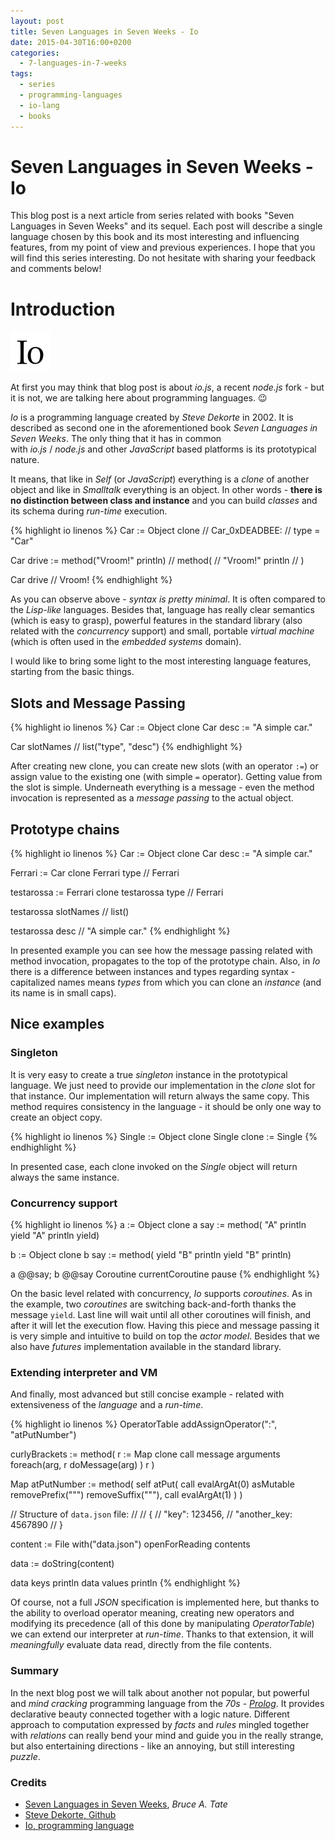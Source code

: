 ```yaml
---
layout: post
title: Seven Languages in Seven Weeks - Io
date: 2015-04-30T16:00+0200
categories:
  - 7-languages-in-7-weeks
tags:
  - series
  - programming-languages
  - io-lang
  - books
---
```


# Seven Languages in Seven Weeks - Io

<quote class="disclaimer">This blog post is a next article from series related with books "Seven Languages in Seven Weeks" and its sequel. Each post will describe a single language chosen by this book and its most interesting and influencing features, from my point of view and previous experiences. I hope that you will find this series interesting. Do not hesitate with sharing your feedback and comments below!</quote>

# Introduction

<img class="right io-logo" alt="Io Logo" src="/assets/IoLogo.png" />

At first you may think that blog post is about *io.js*, a recent *node.js* fork - but it is not, we are talking here about programming languages. :wink:

*Io* is a programming language created by *Steve Dekorte* in 2002. It is described as second one in the aforementioned book *Seven Languages in Seven Weeks*. The only thing that it has in common<br/>with *io.js* / *node.js* and other *JavaScript* based platforms is its prototypical nature.

It means, that like in *Self* (or *JavaScript*) everything is a *clone* of another object and like in *Smalltalk* everything is an object. In other words - **there is no distinction between class and instance** and you can build *classes* and its schema during *run-time* execution.

{% highlight io linenos %}
Car := Object clone
//   Car_0xDEADBEE:
// type            = "Car"

Car drive := method("Vroom!" println)
// method(
//  "Vroom!" println
// )

Car drive
// Vroom!
{% endhighlight %}

As you can observe above - *syntax is pretty minimal*. It is often compared to the *Lisp-like* languages. Besides that, language has really clear semantics (which is easy to grasp), powerful features in the standard library (also related with the *concurrency* support) and small, portable *virtual machine* (which is often used in the *embedded systems* domain).

I would like to bring some light to the most interesting language features, starting from the basic things.

## Slots and Message Passing

{% highlight io linenos %}
Car := Object clone
Car desc := "A simple car."

Car slotNames
// list("type", "desc")
{% endhighlight %}

After creating new clone, you can create new slots (with an operator `:=`) or assign value to the existing one (with simple `=` operator). Getting value from the slot is simple. Underneath everything is a message - even the method invocation is represented as a *message passing* to the actual object.

## Prototype chains

{% highlight io linenos %}
Car := Object clone
Car desc := "A simple car."

Ferrari := Car clone
Ferrari type
// Ferrari

testarossa := Ferrari clone
testarossa type
// Ferrari

testarossa slotNames
// list()

testarossa desc
// "A simple car."
{% endhighlight %}

In presented example you can see how the message passing related with method invocation, propagates to the top of the prototype chain. Also, in *Io* there is a difference between instances and types regarding syntax - capitalized names means *types* from which you can clone an *instance* (and its name is in small caps).

## Nice examples

### Singleton

It is very easy to create a true *singleton* instance in the prototypical language. We just need to provide our implementation in the *clone* slot for that instance. Our implementation will return always the same copy. This method requires consistency in the language - it should be only one way to create an object copy.

{% highlight io linenos %}
Single := Object clone
Single clone := Single
{% endhighlight %}

In presented case, each clone invoked on the *Single* object will return always the same instance.

### Concurrency support

{% highlight io linenos %}
a := Object clone
a say := method(
    "A" println
    yield
    "A" println
    yield)

b := Object clone
b say := method(
    yield
    "B" println
    yield
    "B" println)

a @@say; b @@say
Coroutine currentCoroutine pause
{% endhighlight %}

On the basic level related with concurrency, *Io* supports *coroutines*. As in the example, two *coroutines* are switching back-and-forth thanks the message `yield`. Last line will wait until all other coroutines will finish, and after it will let the execution flow. Having this piece and message passing it is very simple and intuitive to build on top the *actor model*. Besides that we also have *futures* implementation available in the standard library.

### Extending interpreter and VM

And finally, most advanced but still concise example - related with extensiveness of the *language* and a *run-time*.

{% highlight io linenos %}
OperatorTable addAssignOperator(":", "atPutNumber")

curlyBrackets := method(
    r := Map clone
    call message arguments foreach(arg,
        r doMessage(arg)
    )
    r
)

Map atPutNumber := method(
    self atPut(
        call evalArgAt(0) asMutable removePrefix("\"") removeSuffix("\""),
        call evalArgAt(1)
    )
)

// Structure of `data.json` file:
//
// {
//    "key": 123456,
//    "another_key: 4567890
// }

content := File with("data.json") openForReading contents

data := doString(content)

data keys println
data values println
{% endhighlight %}

Of course, not a full *JSON* specification is implemented here, but thanks to the ability to overload operator meaning, creating new operators and modifying its precedence (all of this done by manipulating *OperatorTable*) we can extend our interpreter at *run-time*. Thanks to that extension, it will *meaningfully* evaluate data read, directly from the file contents.

### Summary

In the next blog post we will talk about another not popular, but powerful and *mind cracking* programming language from the *70s* - *[Prolog](http://www.learnprolognow.org/)*. It provides declarative beauty connected together with a logic nature. Different approach to computation expressed by *facts* and *rules* mingled together with *relations* can really bend your mind and guide you in the really strange, but also entertaining directions - like an annoying, but still interesting *puzzle*.

### Credits

- [Seven Languages in Seven Weeks](https://pragprog.com/book/btlang/seven-languages-in-seven-weeks), *Bruce A. Tate*
- [Steve Dekorte, Github](https://github.com/stevedekorte)
- [Io, programming language](http://iolanguage.org)
